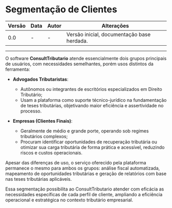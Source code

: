 # Segmentação de Clientes

| Versão | Data | Autor | Alterações |
|--------|------|-------|------------|
| 0.0    | -    | -     | Versão inicial, documentação base herdada. |

---

O software **ConsultTributario** atende essencialmente dois grupos principais de usuários, com necessidades semelhantes, porém usos distintos da ferramenta:

- **Advogados Tributaristas**:
  - Autônomos ou integrantes de escritórios especializados em Direito Tributário;
  - Usam a plataforma como suporte técnico-jurídico na fundamentação de teses tributárias, objetivando maior eficiência e assertividade no processo.

- **Empresas (Clientes Finais)**:
  - Geralmente de médio e grande porte, operando sob regimes tributários complexos;
  - Procuram identificar oportunidades de recuperação tributária ou otimizar sua carga tributária de forma prática e acessível, reduzindo riscos e custos operacionais.

Apesar das diferenças de uso, o serviço oferecido pela plataforma permanece o mesmo para ambos os grupos: análise fiscal automatizada, mapeamento de oportunidades tributárias e geração de relatórios com base nas teses tributárias aplicáveis.

Essa segmentação possibilita ao ConsultTributario atender com eficácia as necessidades específicas de cada perfil de cliente, ampliando a eficiência operacional e estratégica no contexto tributário empresarial.
